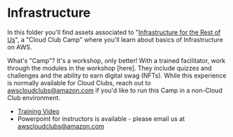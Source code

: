 # Infrastructure

In this folder you'll find assets associated to "[Infrastructure for the Rest of Us](https://s12d.com/infra-camp)", a "Cloud Club Camp" where you'll learn about basics of Infrastructure on AWS.

What's "Camp"? It's a workshop, only better! With a trained facilitator, work through the modules in the workshop [here]. They include quizzes and challenges and the ability to earn digital swag (NFTs). While this experience is normally available for Cloud Clubs, reach out to awscloudclubs@amazon.com if you'd like to run this Camp in a non-Cloud Club environment.

- [Training Video](https://youtu.be/s4e5OfKRyLY)
- Powerpoint for instructors is available - please email us at awscloudclubs@amazon.com

